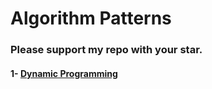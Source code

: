 # Algorithm Patterns
### Please support my repo with your star.

#### 1- [Dynamic Programming](src/dynamic_programming)
